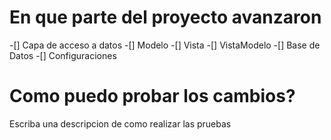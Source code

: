 # En que parte del proyecto avanzaron
-[] Capa de acceso a datos
-[] Modelo
-[] Vista
-[] VistaModelo
-[] Base de Datos
-[] Configuraciones

# Como puedo probar los cambios?
Escriba una descripcion de como realizar las pruebas
